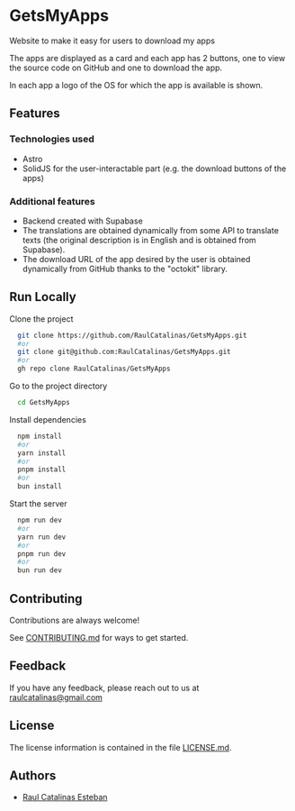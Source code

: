 # GetsMyApps

Website to make it easy for users to download my apps

The apps are displayed as a card and each app has 2 buttons, one to view the source code on GitHub and one to download the app.

In each app a logo of the OS for which the app is available is shown.

## Features

### Technologies used

- Astro
- SolidJS for the user-interactable part (e.g. the download buttons of the apps)

### Additional features

- Backend created with Supabase
- The translations are obtained dynamically from some API to translate texts (the original description is in English and is obtained from Supabase).
- The download URL of the app desired by the user is obtained dynamically from GitHub thanks to the "octokit" library.

## Run Locally

Clone the project

```bash
  git clone https://github.com/RaulCatalinas/GetsMyApps.git
  #or
  git clone git@github.com:RaulCatalinas/GetsMyApps.git
  #or
  gh repo clone RaulCatalinas/GetsMyApps
```

Go to the project directory

```bash
  cd GetsMyApps
```

Install dependencies

```bash
  npm install
  #or
  yarn install
  #or
  pnpm install
  #or
  bun install
```

Start the server

```bash
  npm run dev
  #or
  yarn run dev
  #or
  pnpm run dev
  #or
  bun run dev
```

## Contributing

Contributions are always welcome!

See [CONTRIBUTING.md](CONTRIBUTING.md) for ways to get started.

## Feedback

If you have any feedback, please reach out to us at <raulcatalinas@gmail.com>

## License

The license information is contained in the file [LICENSE.md](LICENSE.md).

## Authors

- [Raul Catalinas Esteban](https://github.com/RaulCatalinas)
